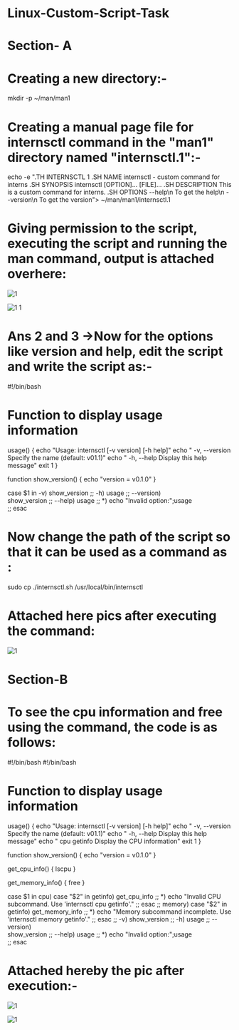 # Linux-Custom-Script-Task
# Section- A

# Creating a new directory:-

mkdir -p ~/man/man1

# Creating  a manual page file for internsctl command in the "man1" directory named "internsctl.1":-
 
echo -e ".TH INTERNSCTL 1
.SH NAME
internsctl \- custom command for interns
.SH SYNOPSIS
internsctl [OPTION]... [FILE]...
.SH DESCRIPTION
This is a custom command for interns.
.SH OPTIONS
--help\n
To get the help\n
--version\n
To get the version"> ~/man/man1/internsctl.1

# Giving permission to the script, executing the script and running the man command, output is attached overhere:



![1](https://github.com/UtkarshTewari1/Linux-Custom-Script-Task/assets/129510005/6c8b9cf6-d026-45e5-bea5-fbb91bef56f8)

![1 1](https://github.com/UtkarshTewari1/Linux-Custom-Script-Task/assets/129510005/9b40da57-a826-4848-bed4-15c6667ea569)

# Ans 2 and 3 ->Now for the options like version and help, edit the script and write the script as:-

#!/bin/bash
# Function to display usage information
usage() {
    echo "Usage: internsctl [-v version] [-h help]"
    echo "  -v, --version      Specify the name (default: v01.1)"
    echo "  -h, --help         Display this help message"
    exit 1
}

function show_version() {
    echo "version = v0.1.0"
}

case $1 in
	-v) 
		show_version
		;;
	-h) 
		usage
		;;
	--version)	
		show_version
		;;
	--help)	
		usage
		;;
	*) 
		echo "Invalid option:";usage	
		;;
esac

# Now change the path of the script so that it can be used as a command as :

sudo cp ./internsctl.sh /usr/local/bin/internsctl

# Attached here pics after executing the command:

![1](https://github.com/UtkarshTewari1/Linux-Custom-Script-Task/assets/129510005/08534866-c61c-44c9-98ca-4d3560141b10)

# Section-B

# To see the cpu information and free using the command, the code is as follows:

#!/bin/bash
#!/bin/bash
# Function to display usage information
usage() {
    echo "Usage: internsctl [-v version] [-h help]"
    echo "  -v, --version      Specify the name (default: v01.1)"
    echo "  -h, --help         Display this help message"
    echo " cpu getinfo         Display the CPU information"
    exit 1
}

function show_version() {
    echo "version = v0.1.0"
}

get_cpu_info() {
    lscpu
}

get_memory_info() {
    free
}

case $1 in
	cpu)
		case "$2" in
			getinfo)
                		get_cpu_info
                		;;
            		*)
                		echo "Invalid CPU subcommand. Use 'internsctl cpu getinfo'."
                		;;
		esac
		;;
	memory)
        	case "$2" in
            		getinfo)
                		get_memory_info
                		;;
           		 *)
                		echo "Memory subcommand incomplete. Use 'internsctl memory getinfo'."
                		;;
        	esac
        	;;
	-v) 
		show_version
		;;
	-h) 
		usage
		;;
	--version)	
		show_version
		;;
	--help)	
		usage
		;;
	*) 
		echo "Invalid option:";usage	
		;;
esac
# Attached hereby the pic after execution:-

![1](https://github.com/UtkarshTewari1/Linux-Custom-Script-Task/assets/129510005/06210b06-bfd5-4c61-a6ed-980085be0eb4)

![1](https://github.com/UtkarshTewari1/Linux-Custom-Script-Task/assets/129510005/ac7ce04c-35a7-4004-ac7b-d9e5dcf5bbc2)









